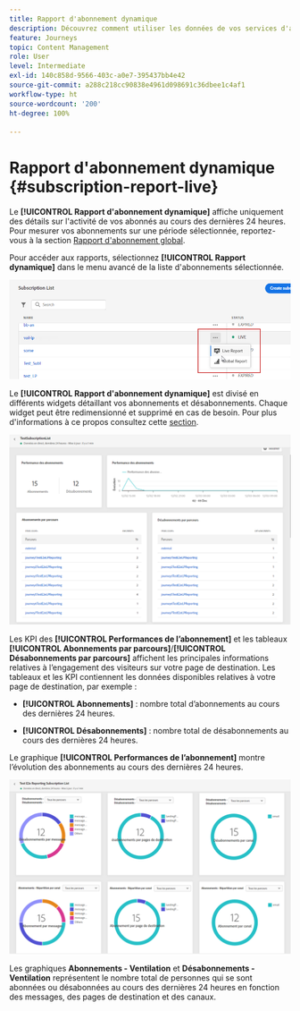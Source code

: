 ```yaml
---
title: Rapport d'abonnement dynamique
description: Découvrez comment utiliser les données de vos services d'abonnement avec le rapport d'abonnement dynamique.
feature: Journeys
topic: Content Management
role: User
level: Intermediate
exl-id: 140c858d-9566-403c-a0e7-395437bb4e42
source-git-commit: a288c218cc90838e4961d098691c36dbee1c4af1
workflow-type: ht
source-wordcount: '200'
ht-degree: 100%

---
```


# Rapport d&#39;abonnement dynamique {#subscription-report-live}

Le **[!UICONTROL Rapport d&#39;abonnement dynamique]** affiche uniquement des détails sur l&#39;activité de vos abonnés au cours des dernières 24 heures. Pour mesurer vos abonnements sur une période sélectionnée, reportez-vous à la section [Rapport d&#39;abonnement global](subscription-report-global.md).

Pour accéder aux rapports, sélectionnez **[!UICONTROL Rapport dynamique]** dans le menu avancé de la liste d&#39;abonnements sélectionnée.

![](assets/subscription_report_6.png)

Le **[!UICONTROL Rapport d&#39;abonnement dynamique]** est divisé en différents widgets détaillant vos abonnements et désabonnements. Chaque widget peut être redimensionné et supprimé en cas de besoin. Pour plus d&#39;informations à ce propos consultez cette [section](live-report.md).

![](assets/subscription_report_3.png)

Les KPI des **[!UICONTROL Performances de lʼabonnement]** et les tableaux **[!UICONTROL Abonnements par parcours]**/**[!UICONTROL Désabonnements par parcours]** affichent les principales informations relatives à l’engagement des visiteurs sur votre page de destination. Les tableaux et les KPI contiennent les données disponibles relatives à votre page de destination, par exemple :

* **[!UICONTROL Abonnements]** : nombre total dʼabonnements au cours des dernières 24 heures.

* **[!UICONTROL Désabonnements]** : nombre total de désabonnements au cours des dernières 24 heures.

Le graphique **[!UICONTROL Performances de lʼabonnement]** montre l’évolution des abonnements au cours des dernières 24 heures.

![](assets/subscription_report_4.png)

Les graphiques **Abonnements - Ventilation** et **Désabonnements - Ventilation** représentent le nombre total de personnes qui se sont abonnées ou désabonnées au cours des dernières 24 heures en fonction des messages, des pages de destination et des canaux.
